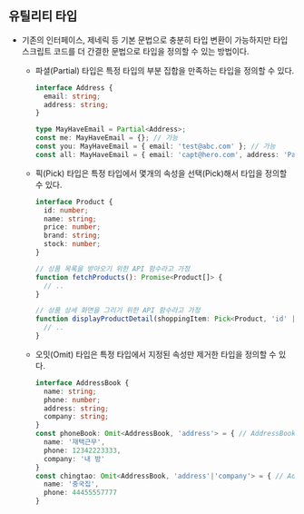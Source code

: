 ## 유틸리티 타입
* 기존의 인터페이스, 제네릭 등 기본 문법으로 충분히 타입 변환이 가능하지만 타입스크립트 코드를 더 간결한 문법으로 타입을 정의할 수 있는 방법이다.
  * 파셜(Partial) 타입은 특정 타입의 부분 집합을 만족하는 타입을 정의할 수 있다.
    ```typescript
    interface Address {
      email: string;
      address: string;
    }

    type MayHaveEmail = Partial<Address>;
    const me: MayHaveEmail = {}; // 가능
    const you: MayHaveEmail = { email: 'test@abc.com' }; // 가능
    const all: MayHaveEmail = { email: 'capt@hero.com', address: 'Pangyo' }; // 가능
    ```
  * 픽(Pick) 타입은 특정 타입에서 몇개의 속성을 선택(Pick)해서 타입을 정의할 수 있다.
    
    ```typescript
    interface Product {
      id: number;
      name: string;
      price: number;
      brand: string;
      stock: number;
    }

    // 상품 목록을 받아오기 위한 API 함수라고 가정
    function fetchProducts(): Promise<Product[]> {
      // ..
    }

    // 상품 상세 화면을 그리기 위한 API 함수라고 가정
    function displayProductDetail(shoppingItem: Pick<Product, 'id' | 'name' | 'price'>) { // Product 인터페이스에서 id, name, price만 뽑아서 사용하겠다.
      // ..
    }
    ```

  * 오밋(Omit) 타입은 특정 타입에서 지정된 속성만 제거한 타입을 정의할 수 있다.
    ```typescript
    interface AddressBook {
      name: string;
      phone: number;
      address: string;
      company: string;
    }
    const phoneBook: Omit<AddressBook, 'address'> = { // AddressBook 인터페이스에서 'address' 속성을 제거하고 사용하겠다.
      name: '재택근무',
      phone: 12342223333,
      company: '내 방'
    }
    const chingtao: Omit<AddressBook, 'address'|'company'> = { // AddressBook 인터페이스에서 'address', 'company' 속성을 제거하고 사용하겠다.
      name: '중국집',
      phone: 44455557777
    }
    ```